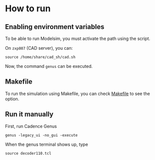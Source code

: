 # How to run

## Enabling environment variables

To be able to run Modelsim, you must activate the path using the script.

On `zxp007` (CAD server), you can:

```
source /home/share/cad_sh/cad.sh
```

Now, the command `genus` can be executed.



## Makefile

To run the simulation using Makefile, you can check [Makefile](Makefile) to see the option.

## Run it manually

First, run Cadence Genus

```
genus -legacy_ui -no_gui -execute
```

When the genus terminal shows up, type

```
source decoder110.tcl
```
